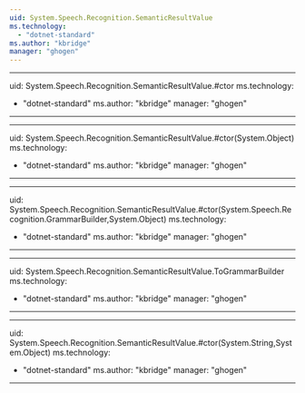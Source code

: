 ```yaml
---
uid: System.Speech.Recognition.SemanticResultValue
ms.technology: 
  - "dotnet-standard"
ms.author: "kbridge"
manager: "ghogen"
---
```


---
uid: System.Speech.Recognition.SemanticResultValue.#ctor
ms.technology: 
  - "dotnet-standard"
ms.author: "kbridge"
manager: "ghogen"
---

---
uid: System.Speech.Recognition.SemanticResultValue.#ctor(System.Object)
ms.technology: 
  - "dotnet-standard"
ms.author: "kbridge"
manager: "ghogen"
---

---
uid: System.Speech.Recognition.SemanticResultValue.#ctor(System.Speech.Recognition.GrammarBuilder,System.Object)
ms.technology: 
  - "dotnet-standard"
ms.author: "kbridge"
manager: "ghogen"
---

---
uid: System.Speech.Recognition.SemanticResultValue.ToGrammarBuilder
ms.technology: 
  - "dotnet-standard"
ms.author: "kbridge"
manager: "ghogen"
---

---
uid: System.Speech.Recognition.SemanticResultValue.#ctor(System.String,System.Object)
ms.technology: 
  - "dotnet-standard"
ms.author: "kbridge"
manager: "ghogen"
---
